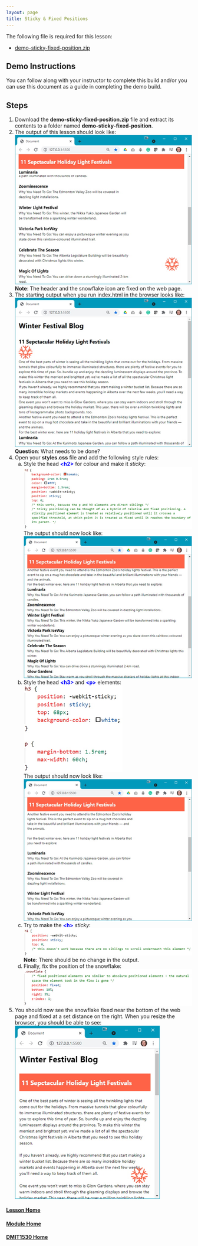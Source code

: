 ```yaml
---
layout: page
title: Sticky & Fixed Positions
---
```

<style>
    .css-class{
        color: firebrick;
        font-weight: bold;
    }
    .html-class{
        color: blue;
        font-weight: bold;
    }
</style>

The following file is required for this lesson:
* [demo-sticky-fixed-position.zip](files/demo-sticky-fixed-position.zip)

## Demo Instructions
You can follow along with your instructor to complete this build and/or you can use this document as a guide in completing the demo build.

## Steps
1.	Download the **demo-sticky-fixed-position.zip** file and extract its contents to a folder named **demo-sticky-fixed-position**.
2.	The output of this lesson should look like:<br>
![sticky-01.jpg](files/sticky-01.jpg)<br>
**Note**: The header and the snowflake icon are fixed on the web page.
3.	The starting output when you run index.html in the browser looks like:<br>
![sticky-02.jpg](files/sticky-02.jpg)<br>
**Question**: What needs to be done?
4.	Open your **styles.css** file and add the following style rules:<br>
    <ol type="a">
        <li>Style the head <span class="html-class">&lt;h2&gt;</span> for colour and make it <em>sticky</em>:<br>
        <img src="files/sticky-css-styles-01.jpg" alt="sticky-css-styles-01"><br>
        The output should now look like:<br>
        <img src="files/sticky-03.jpg" alt="sticky-03">
        </li>
        <li>Style the head <span class="html-class">&lt;h3&gt;</span> and <span class="html-class">&lt;p&gt;</span> elements:<br>
        <img src="files/sticky-css-styles-02.jpg" alt="sticky-css-styles-02"><br>
        The output should now look like:<br>
        <img src="files/sticky-04.jpg" alt="sticky-04">
        </li>
        <li>Try to make the <span class="html-class">&lt;h&gt;</span> <em>sticky</em>:<br>
        <img src="files/sticky-css-styles-03.jpg" alt="sticky-css-styles-03"><br>
        <b>Note</b>: There should be no change in the output.
        </li>
        <li>Finally, fix the position of the snowflake:<br>
        <img src="files/sticky-css-styles-04.jpg" alt="sticky-css-styles-04">
        </li>
    </ol>
5.	You should now see the snowflake fixed near the bottom of the web page and fixed at a set distance on the right. When you resize the browser, you should be able to see:<br>
![sticky-05.jpg](files/sticky-05.jpg)

#### [Lesson Home](index.md)
#### [Module Home](../)
#### [DMIT1530 Home](../../)

